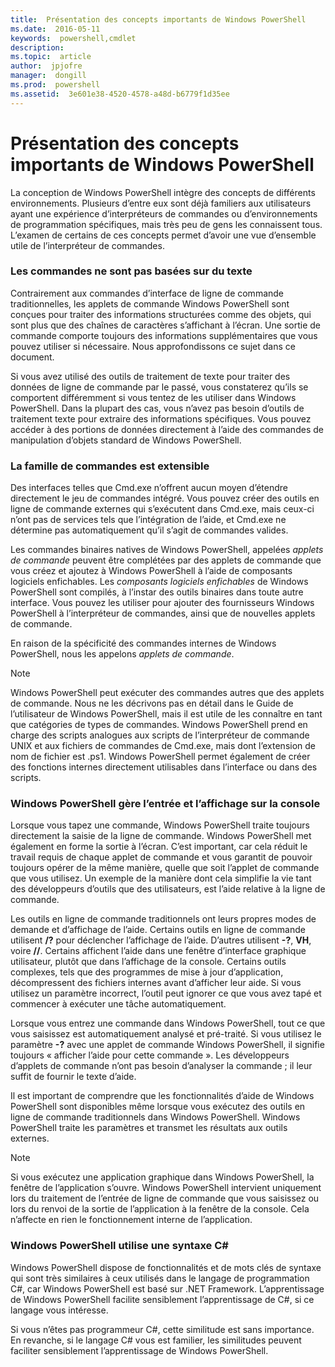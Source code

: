 ```yaml
---
title:  Présentation des concepts importants de Windows PowerShell
ms.date:  2016-05-11
keywords:  powershell,cmdlet
description:  
ms.topic:  article
author:  jpjofre
manager:  dongill
ms.prod:  powershell
ms.assetid:  3e601e38-4520-4578-a48d-b6779f1d35ee
---
```


# Présentation des concepts importants de Windows PowerShell
La conception de Windows PowerShell intègre des concepts de différents environnements. Plusieurs d’entre eux sont déjà familiers aux utilisateurs ayant une expérience d’interpréteurs de commandes ou d’environnements de programmation spécifiques, mais très peu de gens les connaissent tous. L’examen de certains de ces concepts permet d’avoir une vue d’ensemble utile de l’interpréteur de commandes.

### Les commandes ne sont pas basées sur du texte
Contrairement aux commandes d’interface de ligne de commande traditionnelles, les applets de commande Windows PowerShell sont conçues pour traiter des informations structurées comme des objets, qui sont plus que des chaînes de caractères s’affichant à l’écran. Une sortie de commande comporte toujours des informations supplémentaires que vous pouvez utiliser si nécessaire. Nous approfondissons ce sujet dans ce document.

Si vous avez utilisé des outils de traitement de texte pour traiter des données de ligne de commande par le passé, vous constaterez qu’ils se comportent différemment si vous tentez de les utiliser dans Windows PowerShell. Dans la plupart des cas, vous n’avez pas besoin d’outils de traitement texte pour extraire des informations spécifiques. Vous pouvez accéder à des portions de données directement à l’aide des commandes de manipulation d’objets standard de Windows PowerShell.

### La famille de commandes est extensible
Des interfaces telles que Cmd.exe n’offrent aucun moyen d’étendre directement le jeu de commandes intégré. Vous pouvez créer des outils en ligne de commande externes qui s’exécutent dans Cmd.exe, mais ceux-ci n’ont pas de services tels que l’intégration de l’aide, et Cmd.exe ne détermine pas automatiquement qu’il s’agit de commandes valides.

Les commandes binaires natives de Windows PowerShell, appelées *applets de commande* peuvent être complétées par des applets de commande que vous créez et ajoutez à Windows PowerShell à l’aide de composants logiciels enfichables. Les *composants logiciels enfichables* de Windows PowerShell sont compilés, à l’instar des outils binaires dans toute autre interface. Vous pouvez les utiliser pour ajouter des fournisseurs Windows PowerShell à l’interpréteur de commandes, ainsi que de nouvelles applets de commande.

En raison de la spécificité des commandes internes de Windows PowerShell, nous les appelons *applets de commande*.

> [!NOTE]
> Windows PowerShell peut exécuter des commandes autres que des applets de commande. Nous ne les décrivons pas en détail dans le Guide de l’utilisateur de Windows PowerShell, mais il est utile de les connaître en tant que catégories de types de commandes. Windows PowerShell prend en charge des scripts analogues aux scripts de l’interpréteur de commande UNIX et aux fichiers de commandes de Cmd.exe, mais dont l’extension de nom de fichier est .ps1. Windows PowerShell permet également de créer des fonctions internes directement utilisables dans l’interface ou dans des scripts.

### Windows PowerShell gère l’entrée et l’affichage sur la console
Lorsque vous tapez une commande, Windows PowerShell traite toujours directement la saisie de la ligne de commande. Windows PowerShell met également en forme la sortie à l’écran. C’est important, car cela réduit le travail requis de chaque applet de commande et vous garantit de pouvoir toujours opérer de la même manière, quelle que soit l’applet de commande que vous utilisez. Un exemple de la manière dont cela simplifie la vie tant des développeurs d’outils que des utilisateurs, est l’aide relative à la ligne de commande.

Les outils en ligne de commande traditionnels ont leurs propres modes de demande et d’affichage de l’aide. Certains outils en ligne de commande utilisent **/?** pour déclencher l’affichage de l’aide. D’autres utilisent **\-?**, **VH**, voire **\/\/**. Certains affichent l’aide dans une fenêtre d’interface graphique utilisateur, plutôt que dans l’affichage de la console. Certains outils complexes, tels que des programmes de mise à jour d’application, décompressent des fichiers internes avant d’afficher leur aide. Si vous utilisez un paramètre incorrect, l’outil peut ignorer ce que vous avez tapé et commencer à exécuter une tâche automatiquement.

Lorsque vous entrez une commande dans Windows PowerShell, tout ce que vous saisissez est automatiquement analysé et pré-traité. Si vous utilisez le paramètre **-?** avec une applet de commande Windows PowerShell, il signifie toujours « afficher l’aide pour cette commande ». Les développeurs d’applets de commande n’ont pas besoin d’analyser la commande ; il leur suffit de fournir le texte d’aide.

Il est important de comprendre que les fonctionnalités d’aide de Windows PowerShell sont disponibles même lorsque vous exécutez des outils en ligne de commande traditionnels dans Windows PowerShell. Windows PowerShell traite les paramètres et transmet les résultats aux outils externes.

> [!NOTE]
> Si vous exécutez une application graphique dans Windows PowerShell, la fenêtre de l’application s’ouvre. Windows PowerShell intervient uniquement lors du traitement de l’entrée de ligne de commande que vous saisissez ou lors du renvoi de la sortie de l’application à la fenêtre de la console. Cela n’affecte en rien le fonctionnement interne de l’application.

### Windows PowerShell utilise une syntaxe C#
Windows PowerShell dispose de fonctionnalités et de mots clés de syntaxe qui sont très similaires à ceux utilisés dans le langage de programmation C#, car Windows PowerShell est basé sur .NET Framework. L’apprentissage de Windows PowerShell facilite sensiblement l’apprentissage de C#, si ce langage vous intéresse.

Si vous n’êtes pas programmeur C#, cette similitude est sans importance. En revanche, si le langage C# vous est familier, les similitudes peuvent faciliter sensiblement l’apprentissage de Windows PowerShell.



<!--HONumber=May16_HO2-->


